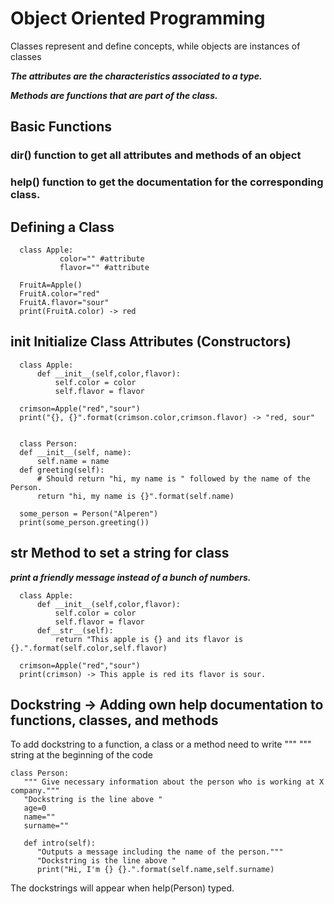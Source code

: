 # Object Oriented Programming 
  Classes represent and define concepts, while objects are instances of classes
  
  ***The attributes are the characteristics associated to a type.***

  ***Methods are functions that are part of the class.***
  
  ## Basic Functions
  
  ### dir() function to get all attributes and methods of an object
  
  ### help() function to get the documentation for the corresponding class.
  
  ## Defining a Class
  
      class Apple:
               color="" #attribute
               flavor="" #attribute

      FruitA=Apple()
      FruitA.color="red"
      FruitA.flavor="sour"
      print(FruitA.color) -> red
      
  
  ## __init__ Initialize Class Attributes (Constructors)
  
      class Apple:
          def __init__(self,color,flavor):
              self.color = color
              self.flavor = flavor
      
      crimson=Apple("red","sour")
      print("{}, {}".format(crimson.color,crimson.flavor) -> "red, sour"
      
      
      class Person:
      def __init__(self, name):
          self.name = name
      def greeting(self):
          # Should return "hi, my name is " followed by the name of the Person.
          return "hi, my name is {}".format(self.name) 

      some_person = Person("Alperen")
      print(some_person.greeting())

 ## __str__ Method to set a string for class
 
  ***print a friendly message instead of a bunch of numbers.***
 
      class Apple:
          def __init__(self,color,flavor):
              self.color = color
              self.flavor = flavor
          def__str__(self):
              return "This apple is {} and its flavor is {}.".format(self.color,self.flavor)
      
      crimson=Apple("red","sour")
      print(crimson) -> This apple is red its flavor is sour.
      
  ## Dockstring -> Adding own help documentation to functions, classes, and methods
  
  To add dockstring to a function, a class or a method need to write """ """ string at the beginning of the code
  
    class Person:
       """ Give necessary information about the person who is working at X company."""
       "Dockstring is the line above " 
       age=0
       name=""
       surname=""
     
       def intro(self):
          "Outputs a message including the name of the person."""
          "Dockstring is the line above " 
          print("Hi, I'm {} {}.".format(self.name,self.surname)
 
 The dockstrings will appear when help(Person) typed.
      
  
      
  
